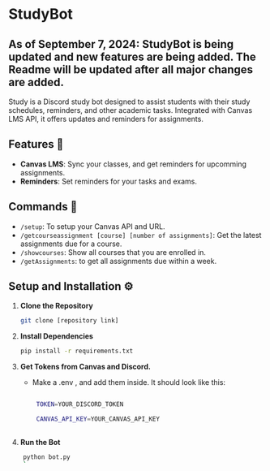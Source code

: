 # StudyBot
## As of September 7, 2024: StudyBot is being updated and new features are being added. The Readme will be updated after all major changes are added.
Study is a Discord study bot designed to assist students with their study schedules, reminders, and other academic tasks. Integrated with Canvas LMS API, it offers updates and reminders for assignments.
## Features 🌟

- **Canvas LMS**: Sync your classes, and get reminders for upcomming assignments.
- **Reminders**: Set reminders for your tasks and exams.


## Commands 🤖
- `/setup`: To setup your Canvas API and URL.
- `/getcourseassignment [course] [number of assignments]`: Get the latest assignments due for a course. 
- `/showcourses`: Show all courses that you are enrolled in.
- `/getAssignments`: to get all assignments due within a week.



## Setup and Installation ⚙️

1. **Clone the Repository**
    ```bash
    git clone [repository link]
    ```

2. **Install Dependencies**
    ```bash
    pip install -r requirements.txt
    
    ```

3. **Get Tokens from Canvas and Discord.**
   - Make a .env , and add them inside. It should look like this:
     ```bash
     
      TOKEN=YOUR_DISCORD_TOKEN

      CANVAS_API_KEY=YOUR_CANVAS_API_KEY
    
5. **Run the Bot**
```bash
    python bot.py
    `

